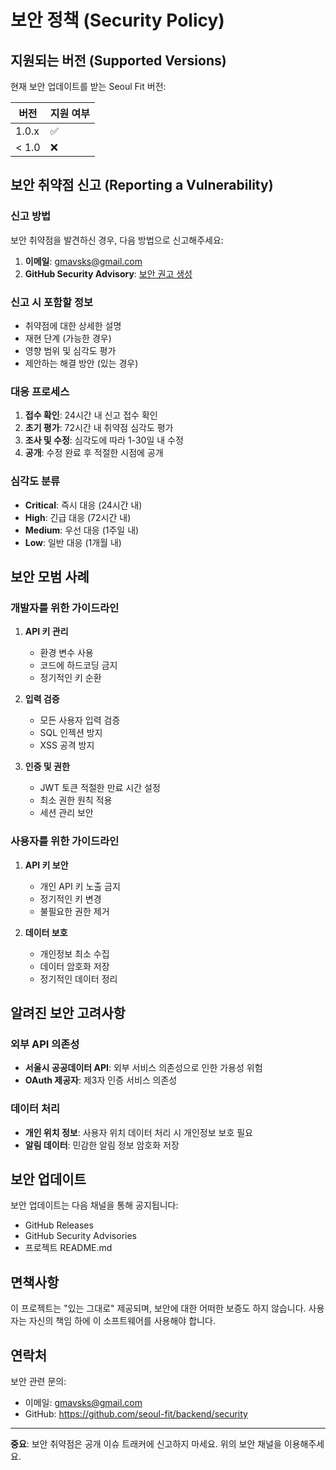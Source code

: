 # 보안 정책 (Security Policy)

## 지원되는 버전 (Supported Versions)

현재 보안 업데이트를 받는 Seoul Fit 버전:

| 버전 | 지원 여부 |
| --- | --- |
| 1.0.x | ✅ |
| < 1.0 | ❌ |

## 보안 취약점 신고 (Reporting a Vulnerability)

### 신고 방법

보안 취약점을 발견하신 경우, 다음 방법으로 신고해주세요:

1. **이메일**: gmavsks@gmail.com
2. **GitHub Security Advisory**: [보안 권고 생성](https://github.com/seoul-fit/backend/security/advisories/new)

### 신고 시 포함할 정보

- 취약점에 대한 상세한 설명
- 재현 단계 (가능한 경우)
- 영향 범위 및 심각도 평가
- 제안하는 해결 방안 (있는 경우)

### 대응 프로세스

1. **접수 확인**: 24시간 내 신고 접수 확인
2. **초기 평가**: 72시간 내 취약점 심각도 평가
3. **조사 및 수정**: 심각도에 따라 1-30일 내 수정
4. **공개**: 수정 완료 후 적절한 시점에 공개

### 심각도 분류

- **Critical**: 즉시 대응 (24시간 내)
- **High**: 긴급 대응 (72시간 내)
- **Medium**: 우선 대응 (1주일 내)
- **Low**: 일반 대응 (1개월 내)

## 보안 모범 사례

### 개발자를 위한 가이드라인

1. **API 키 관리**
   - 환경 변수 사용
   - 코드에 하드코딩 금지
   - 정기적인 키 순환

2. **입력 검증**
   - 모든 사용자 입력 검증
   - SQL 인젝션 방지
   - XSS 공격 방지

3. **인증 및 권한**
   - JWT 토큰 적절한 만료 시간 설정
   - 최소 권한 원칙 적용
   - 세션 관리 보안

### 사용자를 위한 가이드라인

1. **API 키 보안**
   - 개인 API 키 노출 금지
   - 정기적인 키 변경
   - 불필요한 권한 제거

2. **데이터 보호**
   - 개인정보 최소 수집
   - 데이터 암호화 저장
   - 정기적인 데이터 정리

## 알려진 보안 고려사항

### 외부 API 의존성

- **서울시 공공데이터 API**: 외부 서비스 의존성으로 인한 가용성 위험
- **OAuth 제공자**: 제3자 인증 서비스 의존성

### 데이터 처리

- **개인 위치 정보**: 사용자 위치 데이터 처리 시 개인정보 보호 필요
- **알림 데이터**: 민감한 알림 정보 암호화 저장

## 보안 업데이트

보안 업데이트는 다음 채널을 통해 공지됩니다:

- GitHub Releases
- GitHub Security Advisories
- 프로젝트 README.md

## 면책사항

이 프로젝트는 "있는 그대로" 제공되며, 보안에 대한 어떠한 보증도 하지 않습니다. 사용자는 자신의 책임 하에 이 소프트웨어를 사용해야 합니다.

## 연락처

보안 관련 문의:
- 이메일: gmavsks@gmail.com
- GitHub: https://github.com/seoul-fit/backend/security

---

**중요**: 보안 취약점은 공개 이슈 트래커에 신고하지 마세요. 위의 보안 채널을 이용해주세요.
